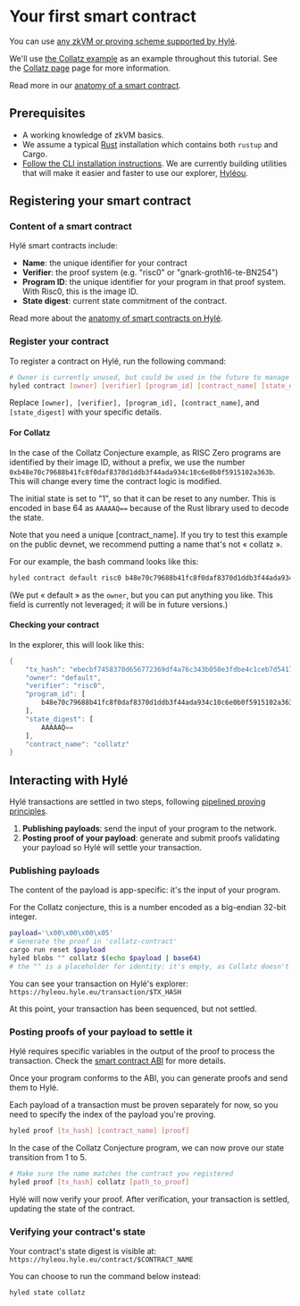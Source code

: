 # Your first smart contract

You can use [any zkVM or proving scheme supported by Hylé](../general-doc/supported-proving-schemes.md).

We'll use [the Collatz example](https://github.com/Hyle-org/examples/tree/main/collatz-conjecture-rust) as an example throughout this tutorial. See the [Collatz page](../examples/collatz-example-in-depth.md) page for more information.

Read more in our [anatomy of a smart contract](../general-doc/anatomy-smart-contracts.md).

## Prerequisites

- A working knowledge of zkVM basics.
- We assume a typical [Rust](https://www.rust-lang.org/tools/install) installation which contains both `rustup` and Cargo.
- [Follow the CLI installation instructions](install-cli.md). We are currently building utilities that will make it easier and faster to use our explorer, [Hyléou](../explorer/index.md).

## Registering your smart contract

### Content of a smart contract

Hylé smart contracts include:

- **Name**: the unique identifier for your contract
- **Verifier**: the proof system (e.g. "risc0" or "gnark-groth16-te-BN254")
- **Program ID**: the unique identifier for your program in that proof system. With Risc0, this is the image ID.
- **State digest**: current state commitment of the contract.

Read more about the [anatomy of smart contracts on Hylé](../general-doc/anatomy-smart-contracts.md).

### Register your contract

To register a contract on Hylé, run the following command:

```bash
# Owner is currently unused, but could be used in the future to manage contract permissions
hyled contract [owner] [verifier] [program_id] [contract_name] [state_digest]
```

Replace `[owner], [verifier], [program_id], [contract_name]`, and `[state_digest]` with your specific details.

#### For Collatz

In the case of the Collatz Conjecture example, as RISC Zero programs are identified by their image ID, without a prefix, we use the number `0xb48e70c79688b41fc8f0daf8370d1ddb3f44ada934c10c6e0b0f5915102a363b`. This will change every time the contract logic is modified.  

The initial state is set to "1", so that it can be reset to any number. This is encoded in base 64 as `AAAAAQ==` because of the Rust library used to decode the state.

Note that you need a unique [contract_name]. If you try to test this example on the public devnet, we recommend putting a name that's not « collatz ».

For our example, the bash command looks like this:

```bash
hyled contract default risc0 b48e70c79688b41fc8f0daf8370d1ddb3f44ada934c10c6e0b0f5915102a363b collatz AAAAAQ==
```

(We put « default » as the `owner`, but you can put anything you like. This field is currently not leveraged; it will be in future versions.)

#### Checking your contract

In the explorer, this will look like this:

```rust
{
    "tx_hash": "ebecbf7458370d656772369df4a76c343b050e3fdbe4c1ceb7d54175ce290b60",
    "owner": "default",
    "verifier": "risc0",
    "program_id": [
        b48e70c79688b41fc8f0daf8370d1ddb3f44ada934c10c6e0b0f5915102a363b
    ],
    "state_digest": [
        AAAAAQ==
    ],
    "contract_name": "collatz"
}
```

## Interacting with Hylé

Hylé transactions are settled in two steps, following [pipelined proving principles](https://blog.hyle.eu/an-introduction-to-delayed-proving/).

1. **Publishing payloads**: send the input of your program to the network. 
2. **Posting proof of your payload**: generate and submit proofs validating your payload so Hylé will settle your transaction.

### Publishing payloads

The content of the payload is app-specific: it's the input of your program.

For the Collatz conjecture, this is a number encoded as a big-endian 32-bit integer.

```bash
payload='\x00\x00\x00\x05'
# Generate the proof in 'collatz-contract'
cargo run reset $payload
hyled blobs "" collatz $(echo $payload | base64)
# the "" is a placeholder for identity: it's empty, as Collatz doesn't handle identity
```

You can see your transaction on Hylé's explorer: `https://hyleou.hyle.eu/transaction/$TX_HASH`

At this point, your transaction has been sequenced, but not settled.

### Posting proofs of your payload to settle it

Hylé requires specific variables in the output of the proof to process the transaction. Check the [smart contract ABI](../general-doc/smart-contract-abi.md) for more details.

Once your program conforms to the ABI, you can generate proofs and send them to Hylé.

Each payload of a transaction must be proven separately for now, so you need to specify the index of the payload you're proving.

```bash
hyled proof [tx_hash] [contract_name] [proof]
```

In the case of the Collatz Conjecture program, we can now prove our state transition from 1 to 5.

```bash
# Make sure the name matches the contract you registered
hyled proof [tx_hash] collatz [path_to_proof]
```

Hylé will now verify your proof. After verification, your transaction is settled, updating the state of the contract.

### Verifying your contract's state

Your contract's state digest is visible at: `https://hyleou.hyle.eu/contract/$CONTRACT_NAME`

You can choose to run the command below instead:

```bash
hyled state collatz
```
